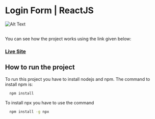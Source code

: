 # Login Form | ReactJS

![Alt Text](https://media.giphy.com/media/cXRxxaPGDvYMjZFcZm/giphy.gif)
<br>
<br>

You can see how the project works using the link given below:
### [Live Site](https://hardcore-curie-eb5ec2.netlify.app/)

## How to run the project

To run this project you have to install nodejs and npm. The command to install npm is:

```bash
  npm install
```
To install npx you have to use the command

```bash
  npm install -g npx
```
